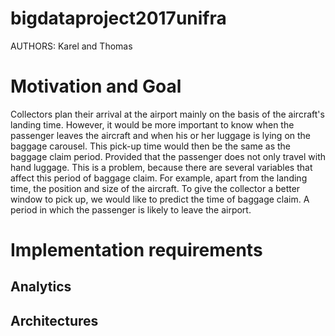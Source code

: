 # bigdataproject2017unifra

AUTHORS: Karel and Thomas

# Motivation and Goal

Collectors plan their arrival at the airport mainly on the basis of the aircraft's landing time. However, it would be more important to know when the passenger leaves the aircraft and when his or her luggage is lying on the baggage carousel. This pick-up time would then be the same as the baggage claim period. Provided that the passenger does not only travel with hand luggage. This is a problem, because there are several variables that affect this period of baggage claim. For example, apart from the landing time, the position and size of the aircraft. To give the collector a better window to pick up, we would like to predict the time of baggage claim. A period in which the passenger is likely to leave the airport.  

# Implementation requirements

## Analytics


## Architectures

